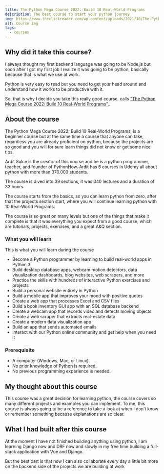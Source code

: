 ```yaml
---
title: The Python Mega Course 2022: Build 10 Real-World Programs
description: The best course to start your python journey 
img: https://www.theclickreader.com/wp-content/uploads/2021/10/The-Python-Mega-Course-Build-10-Real-World-Applications.jpg
alt: Course img
tags:
  - courses
---
```


## Why did it take this course?

I  always thought my first backend language was going to be Node.js but soon after I got my first job I realize it was going to be python, basically because that is what we use at work.

Python is very easy to read but you need to get your head around and understand how it works to be productive with it.

So, that is why I decide you take this really good course, calls  ["The Python Mega Course 2022: Build 10 Real-World Programs".](https://www.udemy.com/course/the-python-mega-course/).


## About the course

The Python Mega Course 2022: Build 10 Real-World Programs, is a beginner course but at the same time a course that anyone can take, regardless you are already proficient on python, because the projects are so good and you will for sure learn things did not know or get some nice tips.

Ardit Sulce is the creator of this course and he is a python programmer, teacher, and founder of PythonHow. Ardit has 6 courses in Udemy all about python with more than 370.000 students. 

The course is dived into 39 sections,  it was 340 lectures and a duration of 33 hours.

The course starts from the basics, so you can learn python from zero,  after that the projects section start, where you will continue learning python with 10 Real-World Programs.

The course is so great on many levels but one of the things that make it complete is that it was everything you expect from a good course, which are tutorials, projects, exercises, and a great A&Q section.

### What you will learn

 This is what you will learn during the course

- Become a Python programmer by learning to build real-world apps in Python 3
- Build desktop database apps, webcam motion detectors, data visualization dashboards, blog websites, web scrapers, and more
- Practice the skills with hundreds of interactive Python exercises and projects
- Build a personal website entirely in Python
- Build a mobile app that improves your mood with positive quotes
- Create a web app that processes Excel and CSV files
- Build a book inventory GUI app with an SQL database backend
- Create a webcam app that records video and detects moving objects
- Create a web scraper that extracts real-estate data
- Create a modern data visualization app
- Build an app that sends automated emails
- Interact with our Python online community and get help when you need it

### Prerequisite

- A computer (Windows, Mac, or Linux).
- No prior knowledge of Python is required.
- No previous programming experience is needed.

## My thought about this course
This course was a great decision for learning python, the course covers so many different projects and examples you can implement. 
To me, this course is always going to be a reference to take a look at when I don't know or remember something because explanations are so clear.

## What I had built after this course

At the moment I have not finished building anything using python, I am learning Django now and DRF now and slowly in my free time building a full-stack application with Vue and Django.

But the best part is that now I can also collaborate every day a little bit more on the backend side of  the projects we are building at work
